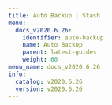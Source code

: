 ```yaml
---
title: Auto Backup | Stash
menu:
  docs_v2020.6.26:
    identifier: auto-backup
    name: Auto Backup
    parent: latest-guides
    weight: 60
menu_name: docs_v2020.6.26
info:
  catalog: v2020.6.26
  version: v2020.6.26
---
```


